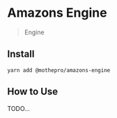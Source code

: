 # Amazons Engine

> Engine

## Install

`yarn add @mothepro/amazons-engine`

## How to Use

TODO...
